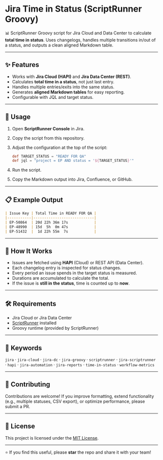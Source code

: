 # Jira Time in Status (ScriptRunner Groovy)

📊 ScriptRunner Groovy script for Jira Cloud and Data Center to calculate **total time in status**.
Uses changelogs, handles multiple transitions in/out of a status, and outputs a clean aligned Markdown table.

---

## ✨ Features

* Works with **Jira Cloud (HAPI)** and **Jira Data Center (REST)**.
* Calculates **total time in a status**, not just last entry.
* Handles multiple entries/exits into the same status.
* Generates **aligned Markdown tables** for easy reporting.
* Configurable with JQL and target status.

---

## 🚀 Usage

1. Open **ScriptRunner Console** in Jira.
2. Copy the script from this repository.
3. Adjust the configuration at the top of the script:

   ```groovy
   def TARGET_STATUS = "READY FOR QA"
   def jql = "project = EP AND status = '${TARGET_STATUS}'"
   ```
4. Run the script.
5. Copy the Markdown output into Jira, Confluence, or GitHub.

---

## 📋 Example Output

```markdown
| Issue Key | Total Time in READY FOR QA |
|-----------|----------------------------|
| EP-50864  | 20d 22h 36m 17s            |
| EP-48990  | 15d  5h  0m 47s            |
| EP-51432  |  1d 22h 55m  7s            |
```

---

## 📖 How It Works

* Issues are fetched using **HAPI** (Cloud) or REST API (Data Center).
* Each changelog entry is inspected for status changes.
* Every period an issue spends in the target status is measured.
* Durations are accumulated to calculate the total.
* If the issue is **still in the status**, time is counted up to **now**.

---

## 🛠 Requirements

* Jira Cloud or Jira Data Center
* [ScriptRunner](https://marketplace.atlassian.com/apps/6820/scriptrunner-for-jira) installed
* Groovy runtime (provided by ScriptRunner)

---

## 🔑 Keywords

`jira` · `jira-cloud` · `jira-dc` · `jira-groovy` · `scriptrunner` · `jira-scriptrunner` · `hapi` · `jira-automation` · `jira-reports` · `time-in-status` · `workflow-metrics`

---

## 🤝 Contributing

Contributions are welcome!
If you improve formatting, extend functionality (e.g., multiple statuses, CSV export), or optimize performance, please submit a PR.

---

## 📜 License

This project is licensed under the [MIT License](LICENSE).

---

⭐ If you find this useful, please **star** the repo and share it with your team!
